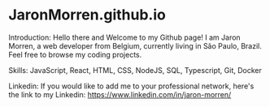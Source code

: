 # JaronMorren.github.io

Introduction:
Hello there and Welcome to my Github page! I am Jaron Morren, a web developer from Belgium, currently living in São Paulo, Brazil.
Feel free to browse my coding projects.

Skills:
JavaScript, React, HTML, CSS, NodeJS, SQL, Typescript, Git, Docker


Linkedin:
If you would like to add me to your professional network, here's the link to my Linkedin: https://www.linkedin.com/in/jaron-morren/
